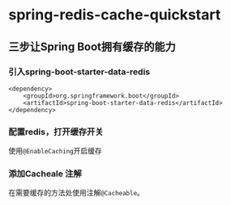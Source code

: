 # spring-redis-cache-quickstart

## 三步让Spring Boot拥有缓存的能力
### 引入spring-boot-starter-data-redis
```
<dependency>
	<groupId>org.springframework.boot</groupId>
	<artifactId>spring-boot-starter-data-redis</artifactId>
</dependency>
```
### 配置redis，打开缓存开关
使用`@EnableCaching`开启缓存

### 添加Cacheale 注解
 在需要缓存的方法处使用注解`@Cacheable`。